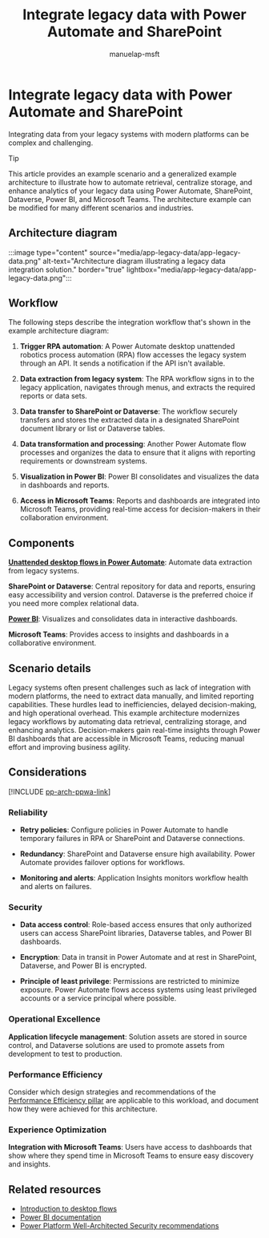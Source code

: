 ﻿---
title: Integrate legacy data with Power Automate and SharePoint
description: Learn how to integrate legacy data with modern platforms using Power Automate, SharePoint, Dataverse, Power BI, and Microsoft Teams.
#customer intent: As a Power Platform user, I want to integrate legacy data with modern platforms so that I can streamline data retrieval and enhance analytics.
author: manuelap-msft
ms.subservice: architecture-center
ms.topic: example-scenario
ms.date: 07/09/2025
ms.author: mapichle
ms.reviewer: jhaskett-msft
contributors: 
  - manuelap-msft
search.audienceType: 
  - admin
  - flowmaker
---

# Integrate legacy data with Power Automate and SharePoint

Integrating data from your legacy systems with modern platforms can be complex and challenging. 

> [!TIP]
> This article provides an example scenario and a generalized example architecture to illustrate how to automate retrieval, centralize storage, and enhance analytics of your legacy data using Power Automate, SharePoint, Dataverse, Power BI, and Microsoft Teams. The architecture example can be modified for many different scenarios and industries.

## Architecture diagram

:::image type="content" source="media/app-legacy-data/app-legacy-data.png" alt-text="Architecture diagram illustrating a legacy data integration solution." border="true" lightbox="media/app-legacy-data/app-legacy-data.png":::

## Workflow

The following steps describe the integration workflow that's shown in the example architecture diagram:

1. **Trigger RPA automation**: A Power Automate desktop unattended robotics process automation (RPA) flow accesses the legacy system through an API. It sends a notification if the API isn't available.

1. **Data extraction from legacy system**: The RPA workflow signs in to the legacy application, navigates through menus, and extracts the required reports or data sets.

1. **Data transfer to SharePoint or Dataverse**: The workflow securely transfers and stores the extracted data in a designated SharePoint document library or list or Dataverse tables.

1. **Data transformation and processing**: Another Power Automate flow processes and organizes the data to ensure that it aligns with reporting requirements or downstream systems.

1. **Visualization in Power BI**: Power BI consolidates and visualizes the data in dashboards and reports.

1. **Access in Microsoft Teams**: Reports and dashboards are integrated into Microsoft Teams, providing real-time access for decision-makers in their collaboration environment.

## Components

[**Unattended desktop flows in Power Automate**](/power-automate/desktop-flows/run-unattended-desktop-flows): Automate data extraction from legacy systems.

**SharePoint or Dataverse**: Central repository for data and reports, ensuring easy accessibility and version control. Dataverse is the preferred choice if you need more complex relational data.

[**Power BI**](/power-bi/): Visualizes and consolidates data in interactive dashboards.

**Microsoft Teams**: Provides access to insights and dashboards in a collaborative environment.

## Scenario details

Legacy systems often present challenges such as lack of integration with modern platforms, the need to extract data manually, and limited reporting capabilities. These hurdles lead to inefficiencies, delayed decision-making, and high operational overhead. This example architecture modernizes legacy workflows by automating data retrieval, centralizing storage, and enhancing analytics. Decision-makers gain real-time insights through Power BI dashboards that are accessible in Microsoft Teams, reducing manual effort and improving business agility.

## Considerations

[!INCLUDE [pp-arch-ppwa-link](../../includes/pp-arch-ppwa-link.md)]

### Reliability

- **Retry policies**: Configure policies in Power Automate to handle temporary failures in RPA or SharePoint and Dataverse connections.

- **Redundancy**: SharePoint and Dataverse ensure high availability. Power Automate provides failover options for workflows.

- **Monitoring and alerts**: Application Insights monitors workflow health and alerts on failures.

### Security

- **Data access control**: Role-based access ensures that only authorized users can access SharePoint libraries, Dataverse tables, and Power BI dashboards.

- **Encryption**: Data in transit in Power Automate and at rest in SharePoint, Dataverse, and Power BI is encrypted.

- **Principle of least privilege**: Permissions are restricted to minimize exposure. Power Automate flows access systems using least privileged accounts or a service principal where possible.

### Operational Excellence

**Application lifecycle management**: Solution assets are stored in source control, and Dataverse solutions are used to promote assets from development to test to production.

### Performance Efficiency

Consider which design strategies and recommendations of the [Performance Efficiency pillar](/power-platform/well-architected/performance-efficiency/checklist) are applicable to this workload, and document how they were achieved for this architecture.

### Experience Optimization

**Integration with Microsoft Teams**: Users have access to dashboards that show where they spend time in Microsoft Teams to ensure easy discovery and insights.

## Related resources

- [Introduction to desktop flows](/power-automate/desktop-flows/introduction)
- [Power BI documentation](/power-bi)
- [Power Platform Well-Architected Security recommendations](/power-platform/well-architected/security/)
